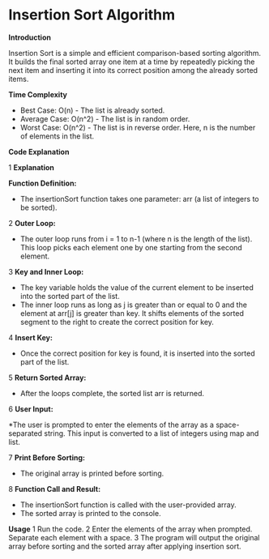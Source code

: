 # Insertion Sort Algorithm
**Introduction**

Insertion Sort is a simple and efficient comparison-based sorting algorithm. It builds the final sorted array one item at a time by repeatedly picking the next item and inserting it into its correct position among the already sorted items.

**Time Complexity**

* Best Case: O(n) - The list is already sorted.
* Average Case: O(n^2) - The list is in random order.
* Worst Case: O(n^2) - The list is in reverse order.
Here, n is the number of elements in the list.

**Code Explanation**

1 **Explanation**

**Function Definition:**

* The insertionSort function takes one parameter: arr (a list of integers to be sorted).

2 **Outer Loop:**

* The outer loop runs from i = 1 to n-1 (where n is the length of the list). This loop picks each element one by one starting from the second element.

3 **Key and Inner Loop:**

* The key variable holds the value of the current element to be inserted into the sorted part of the list.
* The inner loop runs as long as j is greater than or equal to 0 and the element at arr[j] is greater than key. It shifts elements of the sorted segment to the right to create the correct position for key.

4 **Insert Key:**

* Once the correct position for key is found, it is inserted into the sorted part of the list.

5 **Return Sorted Array:**

* After the loops complete, the sorted list arr is returned.

6 **User Input:**

*The user is prompted to enter the elements of the array as a space-separated string. This input is converted to a list of integers using map and list.

7 **Print Before Sorting:**

* The original array is printed before sorting.

8 **Function Call and Result:**

* The insertionSort function is called with the user-provided array.
* The sorted array is printed to the console.

**Usage**
1 Run the code.
2 Enter the elements of the array when prompted. Separate each element with a space.
3 The program will output the original array before sorting and the sorted array after applying insertion sort.
